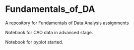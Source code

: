 # Fundamentals_of_DA
A repository for Fundamentals of Data Analysis assignments

Notebook for CAO data in advanced stage.

Notebook for pyplot started.

